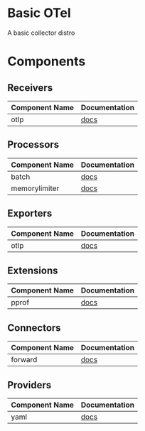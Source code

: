 # Basic OTel

A basic collector distro

# Components

## Receivers

| Component Name | Documentation |
| -------------- | ------------- |
| otlp | [docs](https://www.github.com/open-telemetry/opentelemetry-collector/tree/main/receiver/otlpreceiver/README.md) |


## Processors

| Component Name | Documentation |
| -------------- | ------------- |
| batch | [docs](https://www.github.com/open-telemetry/opentelemetry-collector/tree/main/processor/batchprocessor/README.md) |
| memorylimiter | [docs](https://www.github.com/open-telemetry/opentelemetry-collector/tree/main/processor/memorylimiterprocessor/README.md) |


## Exporters

| Component Name | Documentation |
| -------------- | ------------- |
| otlp | [docs](https://www.github.com/open-telemetry/opentelemetry-collector/tree/main/exporter/otlpexporter/README.md) |


## Extensions

| Component Name | Documentation |
| -------------- | ------------- |
| pprof | [docs](https://www.github.com/open-telemetry/opentelemetry-collector-contrib/tree/main/extension/pprofextension/README.md) |


## Connectors

| Component Name | Documentation |
| -------------- | ------------- |
| forward | [docs](https://www.github.com/open-telemetry/opentelemetry-collector/tree/main/connector/forwardconnector/README.md) |


## Providers

| Component Name | Documentation |
| -------------- | ------------- |
| yaml | [docs](https://www.github.com/open-telemetry/opentelemetry-collector/tree/main/confmap/provider/yamlprovider) |


